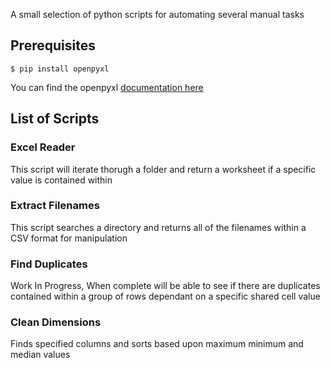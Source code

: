 A small selection of python scripts for automating several manual tasks

## Prerequisites

```
$ pip install openpyxl
```
You can find the openpyxl [documentation here](https://openpyxl.readthedocs.io/en/stable/)

## List of Scripts

### Excel Reader
This script will iterate thorugh a folder and return a worksheet if a specific value is contained within

### Extract Filenames
This script searches a directory and returns all of the filenames within a CSV format for manipulation

### Find Duplicates
Work In Progress, When complete will be able to see if there are duplicates contained within a group of rows dependant on a specific shared cell value

### Clean Dimensions
Finds specified columns and sorts based upon maximum minimum and median values